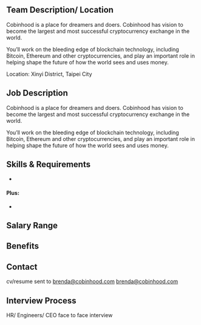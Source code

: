## Team Description/ Location
Cobinhood is a place for dreamers and doers.
Cobinhood has vision to become the largest and most successful cryptocurrency exchange in the world.

You’ll work on the bleeding edge of blockchain technology, including Bitcoin, Ethereum and other cryptocurrencies, and play an important role in helping shape the future of how the world sees and uses money.

Location: Xinyi District, Taipei City

## Job Description
Cobinhood is a place for dreamers and doers.
Cobinhood has vision to become the largest and most successful cryptocurrency exchange in the world.

You’ll work on the bleeding edge of blockchain technology, including Bitcoin, Ethereum and other cryptocurrencies, and play an important role in helping shape the future of how the world sees and uses money.

## Skills & Requirements
+ 


#### Plus:
+ 

## Salary Range


## Benefits


## Contact
cv/resume sent to brenda@cobinhood.com 
brenda@cobinhood.com

## Interview Process
HR/ Engineers/ CEO face to face interview
